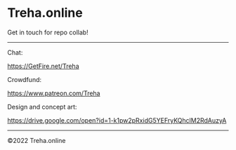 # Treha.online

Get in touch for repo collab!

---


Chat:

https://GetFire.net/Treha


Crowdfund:

https://www.patreon.com/Treha


Design and concept art:

https://drive.google.com/open?id=1-k1pw2pRxidG5YEFryKQhclM2RdAuzyA


---

©2022 Treha.online
